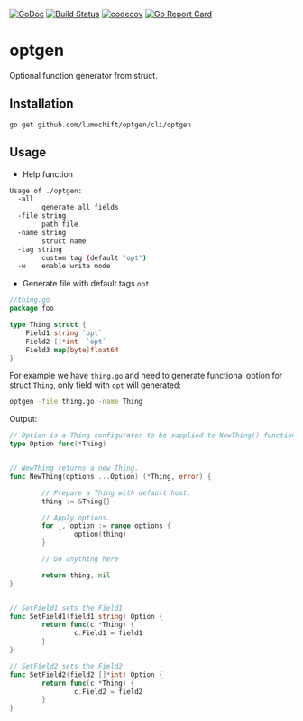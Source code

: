 [![GoDoc](https://godoc.org/github.com/lumochift/optgen?status.svg)](https://godoc.org/github.com/lumochift/optgen)
[![Build Status](https://github.com/lumochift/optgen/workflows/Go%20workflow/badge.svg)](https://github.com/lumochift/optgen/actions)
[![codecov](https://codecov.io/gh/lumochift/optgen/branch/master/graph/badge.svg)](https://codecov.io/gh/lumochift/optgen)
[![Go Report Card](https://goreportcard.com/badge/github.com/lumochift/optgen)](https://goreportcard.com/report/github.com/lumochift/optgen)

# optgen

Optional function generator from struct.

## Installation

```
go get github.com/lumochift/optgen/cli/optgen
```

## Usage

- Help function
  
```bash
Usage of ./optgen:
  -all
        generate all fields
  -file string
        path file
  -name string
        struct name
  -tag string
        custom tag (default "opt")
  -w    enable write mode
```

- Generate file with default tags `opt`
  
```go
//thing.go
package foo

type Thing struct {
    Field1 string `opt` 
    Field2 []*int  `opt`
    Field3 map[byte]float64
}
```

For example we have `thing.go` and need to generate functional option for struct `Thing`, only field with `opt` will generated:

```bash
optgen -file thing.go -name Thing
```

Output:

```go
// Option is a Thing configurator to be supplied to NewThing() function.
type Option func(*Thing)


// NewThing returns a new Thing.
func NewThing(options ...Option) (*Thing, error) {

        // Prepare a Thing with default host.
        thing := &Thing{}

        // Apply options.
        for _, option := range options {
                option(thing)
        }

        // Do anything here

        return thing, nil
}


// SetField1 sets the Field1
func SetField1(field1 string) Option {
        return func(c *Thing) {
                c.Field1 = field1
        }
}

// SetField2 sets the Field2
func SetField2(field2 []*int) Option {
        return func(c *Thing) {
                c.Field2 = field2
        }
}
```
